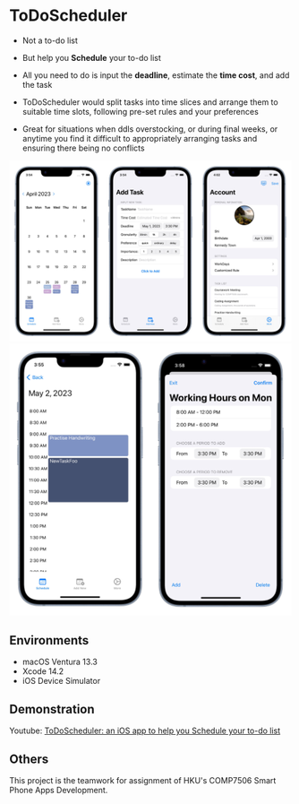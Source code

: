 # ToDoScheduler

- Not a to-do list

- But help you **Schedule** your to-do list

- All you need to do is input the **deadline**, estimate the **time cost**, and add the task

- ToDoScheduler would split tasks into time slices and arrange them to suitable time slots, following pre-set rules and your preferences

- Great for situations when ddls overstocking, or during final weeks, or anytime you find it difficult to appropriately arranging tasks and ensuring there being no conflicts

<div align=center>
<img src="README.assets/image-20230501160443911.png" alt="image-20230501160443911.png" width="900px" />
</div>

<div align=center>
<img src="README.assets/image-20230501160526250.png" alt="image-20230501160526250" width="600px" />
</div>


## Environments

* macOS Ventura 13.3
* Xcode 14.2
* iOS Device Simulator

## Demonstration

Youtube: [ToDoScheduler: an iOS app to help you Schedule your to-do list](https://youtu.be/du9SDzAqko8)

## Others

This project is the teamwork for assignment of HKU's COMP7506 Smart Phone Apps Development.

